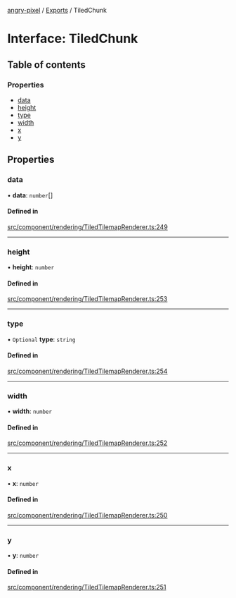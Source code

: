 [angry-pixel](../README.md) / [Exports](../modules.md) / TiledChunk

# Interface: TiledChunk

## Table of contents

### Properties

- [data](TiledChunk.md#data)
- [height](TiledChunk.md#height)
- [type](TiledChunk.md#type)
- [width](TiledChunk.md#width)
- [x](TiledChunk.md#x)
- [y](TiledChunk.md#y)

## Properties

### data

• **data**: `number`[]

#### Defined in

[src/component/rendering/TiledTilemapRenderer.ts:249](https://github.com/angry-pixel-studio/angry-pixel-engine/blob/9576100/src/component/rendering/TiledTilemapRenderer.ts#L249)

___

### height

• **height**: `number`

#### Defined in

[src/component/rendering/TiledTilemapRenderer.ts:253](https://github.com/angry-pixel-studio/angry-pixel-engine/blob/9576100/src/component/rendering/TiledTilemapRenderer.ts#L253)

___

### type

• `Optional` **type**: `string`

#### Defined in

[src/component/rendering/TiledTilemapRenderer.ts:254](https://github.com/angry-pixel-studio/angry-pixel-engine/blob/9576100/src/component/rendering/TiledTilemapRenderer.ts#L254)

___

### width

• **width**: `number`

#### Defined in

[src/component/rendering/TiledTilemapRenderer.ts:252](https://github.com/angry-pixel-studio/angry-pixel-engine/blob/9576100/src/component/rendering/TiledTilemapRenderer.ts#L252)

___

### x

• **x**: `number`

#### Defined in

[src/component/rendering/TiledTilemapRenderer.ts:250](https://github.com/angry-pixel-studio/angry-pixel-engine/blob/9576100/src/component/rendering/TiledTilemapRenderer.ts#L250)

___

### y

• **y**: `number`

#### Defined in

[src/component/rendering/TiledTilemapRenderer.ts:251](https://github.com/angry-pixel-studio/angry-pixel-engine/blob/9576100/src/component/rendering/TiledTilemapRenderer.ts#L251)
